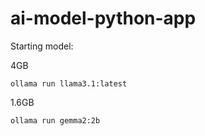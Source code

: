 # ai-model-python-app

Starting model:

4GB
```
ollama run llama3.1:latest
```
1.6GB
```
ollama run gemma2:2b
```
